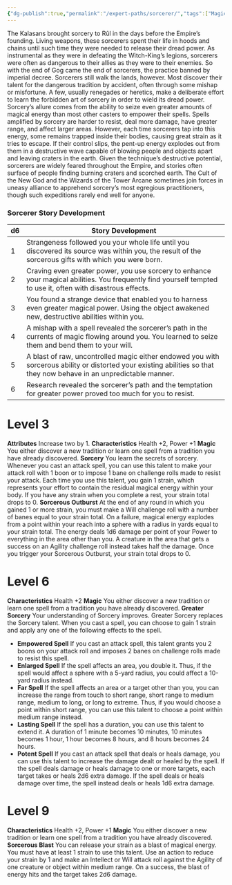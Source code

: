 ```yaml
---
{"dg-publish":true,"permalink":"/expert-paths/sorcerer/","tags":["Magic"]}
---
```


The Kalasans brought sorcery to Rûl in the days before the Empire’s founding. Living weapons, these sorcerers spent their life in hoods and chains until such time they were needed to release their dread power. As instrumental as they were in defeating the Witch-King’s legions, sorcerers were often as dangerous to their allies as they were to their enemies. So with the end of Gog came the end of sorcerers, the practice banned by imperial decree.
Sorcerers still walk the lands, however. Most discover their talent for the dangerous tradition by accident, often through some mishap or misfortune. A few, usually renegades or heretics, make a deliberate effort to learn the forbidden art of sorcery in order to wield its dread power.
Sorcery’s allure comes from the ability to seize even greater amounts of magical energy than most other casters to empower their spells. Spells amplified by sorcery are harder to resist, deal more damage, have greater range, and affect larger areas. However, each time sorcerers tap into this energy, some remains trapped inside their bodies, causing great strain as it tries to escape. If their control slips, the pent-up energy explodes out from them in a destructive wave capable of blowing people and objects apart and leaving craters in the earth.
Given the technique’s destructive potential, sorcerers are widely feared throughout the Empire, and stories often surface of people finding burning craters and scorched earth. The Cult of the New God and the Wizards of the Tower Arcane sometimes join forces in uneasy alliance to apprehend sorcery’s most egregious practitioners, though such expeditions rarely end well for anyone.
### Sorcerer Story Development

| d6  | Story Development                                                                                                                                                     |
| --- | --------------------------------------------------------------------------------------------------------------------------------------------------------------------- |
| 1   | Strangeness followed you your whole life until you discovered its source was within you, the result of the sorcerous gifts with which you were born.                  |
| 2   | Craving even greater power, you use sorcery to enhance your magical abilities. You frequently find yourself tempted to use it, often with disastrous effects.         |
| 3   | You found a strange device that enabled you to harness even greater magical power. Using the object awakened new, destructive abilities within you.                   |
| 4   | A mishap with a spell revealed the sorcerer’s path in the currents of magic flowing around you. You learned to seize them and bend them to your will.                 |
| 5   | A blast of raw, uncontrolled magic either endowed you with sorcerous ability or distorted your existing abilities so that they now behave in an unpredictable manner. |
| 6   | Research revealed the sorcerer’s path and the temptation for greater power proved too much for you to resist.                                                         |
# Level 3
**Attributes** Increase two by 1.
**Characteristics** Health +2, Power +1
**Magic** You either discover a new tradition or learn one spell from a tradition you have already discovered.
**Sorcery** You learn the secrets of sorcery. Whenever you cast an attack spell, you can use this talent to make your attack roll with 1 boon or to impose 1 bane on challenge rolls made to resist your attack.
Each time you use this talent, you gain 1 strain, which represents your effort to contain the residual magical energy within your body. If you have any strain when you complete a rest, your strain total drops to 0.
**Sorcerous Outburst** At the end of any round in which you gained 1 or more strain, you must make a Will challenge roll with a number of banes equal to your strain total. On a failure, magical energy explodes from a point within your reach into a sphere with a radius in yards equal to your strain total. The energy deals 1d6 damage per point of your Power to everything in the area other than you. A creature in the area that gets a success on an Agility challenge roll instead takes half the damage. Once you trigger your Sorcerous Outburst, your strain total drops to 0.
# Level 6
**Characteristics** Health +2
**Magic** You either discover a new tradition or learn one spell from a tradition you have already discovered.
**Greater Sorcery** Your understanding of Sorcery improves.
Greater Sorcery replaces the Sorcery talent. When you cast a spell, you can choose to gain 1 strain and apply any one of the following effects to the spell.
- **Empowered Spell** If you cast an attack spell, this talent grants you 2 boons on your attack roll and imposes 2 banes on challenge rolls made to resist this spell.
- **Enlarged Spell** If the spell affects an area, you double it.
	Thus, if the spell would affect a sphere with a 5-yard radius, you could affect a 10-yard radius instead.
- **Far Spell** If the spell affects an area or a target other than you, you can increase the range from touch to short range, short range to medium range, medium to long, or long to extreme. Thus, if you would choose a point within short range, you can use this talent to choose a point within medium range instead.
- **Lasting Spell** If the spell has a duration, you can use this talent to extend it. A duration of 1 minute becomes 10 minutes, 10 minutes becomes 1 hour, 1 hour becomes 8 hours, and 8 hours becomes 24 hours.
- **Potent Spell** If you cast an attack spell that deals or heals damage, you can use this talent to increase the damage dealt or healed by the spell. If the spell deals damage or heals damage to one or more targets, each target takes or heals 2d6 extra damage. If the spell deals or heals damage over time, the spell instead deals or heals 1d6 extra damage.
# Level 9
**Characteristics** Health +2, Power +1
**Magic** You either discover a new tradition or learn one spell from a tradition you have already discovered.
**Sorcerous Blast** You can release your strain as a blast of magical energy. You must have at least 1 strain to use this talent. Use an action to reduce your strain by 1 and make an Intellect or Will attack roll against the Agility of one creature or object within medium range. On a success, the blast of energy hits and the target takes 2d6 damage.